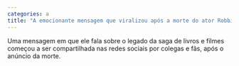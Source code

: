 ```yaml
---
categories: a
title: "A emocionante mensagem que viralizou após a morte do ator Robbie Coltrane o Hagrid de Harry Potter"
---
```

Uma mensagem em que ele fala sobre o legado da saga de livros e filmes começou a ser compartilhada nas redes sociais por colegas e fãs, após o anúncio da morte.